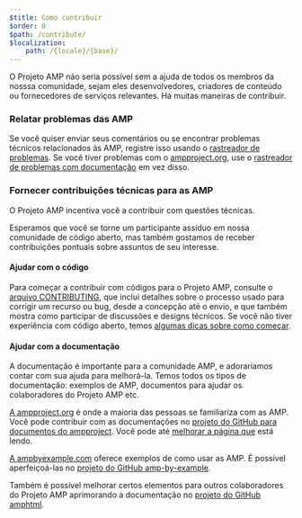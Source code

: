 ```yaml
---
$title: Como contribuir
$order: 0
$path: /contribute/
$localization:
    path: /{locale}/{base}/
---
```


O Projeto AMP não seria possível sem a ajuda de todos os membros da nosssa comunidade, sejam eles desenvolvedores, criadores de conteúdo ou fornecedores de serviços relevantes. Há muitas maneiras de contribuir.

### Relatar problemas das AMP

 Se você quiser enviar seus comentários ou se encontrar problemas técnicos relacionados às AMP, registre isso usando o [rastreador de problemas](https://github.com/ampproject/amphtml/issues). Se você tiver problemas com o [ampproject.org](https://ampproject.org), use o [rastreador de problemas com documentação](https://github.com/ampproject/docs/issues) em vez disso.

### Fornecer contribuições técnicas para as AMP

O Projeto AMP incentiva você a contribuir com questões técnicas.

Esperamos que você se torne um participante assíduo em nossa comunidade de código aberto, mas também gostamos de receber contribuições pontuais sobre assuntos de seu interesse.

#### Ajudar com o código

 Para começar a contribuir com códigos para o Projeto AMP, consulte o [arquivo CONTRIBUTING](https://github.com/ampproject/amphtml/blob/master/CONTRIBUTING.md), que inclui detalhes sobre o processo usado para corrigir um recurso ou bug, desde a concepção até o envio, e que também mostra como participar de discussões e designs técnicos. Se você não tiver experiência com código aberto, temos [algumas dicas sobre como começar](https://github.com/ampproject/amphtml/blob/master/CONTRIBUTING.md#contributing-code).

#### Ajudar com a documentação

A documentação é importante para a comunidade AMP, e adoraríamos contar com sua ajuda para melhorá-la. Temos todos os tipos de documentação: exemplos de AMP, documentos para ajudar os colaboradores do Projeto AMP etc.

[A ampproject.org](https://ampproject.org) é onde a maioria das pessoas se familiariza com as AMP. Você pode contribuir com as documentações no [projeto do GitHub para documentos do ampproject](https://github.com/ampproject/docs). Você pode até [melhorar a página que](https://github.com/ampproject/docs/blob/master/content/docs/contribute/contribute.md) está lendo.

[A ampbyexample.com](https://ampbyexample.com) oferece exemplos de como usar as AMP. É possível aperfeiçoá-las no [projeto do GitHub amp-by-example](https://github.com/ampproject/amp-by-example/).

 Também é possível melhorar certos elementos para outros colaboradores do Projeto AMP aprimorando a documentação no [projeto do GitHub amphtml](https://github.com/ampproject/amphtml).

